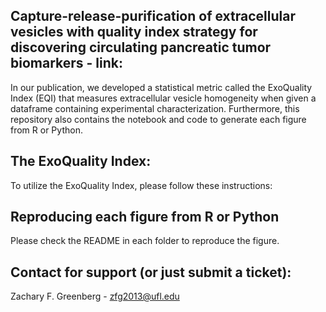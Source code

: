 ## Capture-release-purification of extracellular vesicles with quality index strategy for discovering circulating pancreatic tumor biomarkers - link: 

In our publication, we developed a statistical metric called the ExoQuality Index (EQI) that measures extracellular vesicle homogeneity when given a dataframe containing experimental characterization. Furthermore, this repository also contains the notebook and code to generate each figure from R or Python. 

## The ExoQuality Index:
To utilize the ExoQuality Index, please follow these instructions:

## Reproducing each figure from R or Python
Please check the README in each folder to reproduce the figure. 

## Contact for support (or just submit a ticket):
Zachary F. Greenberg - zfg2013@ufl.edu 
